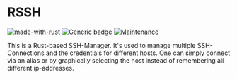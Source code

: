 # RSSH

[![made-with-rust](https://img.shields.io/badge/Made%20with-Rust-1f425f.svg)](https://www.rust-lang.org/)
[![Generic badge](https://img.shields.io/badge/Status-In_Development-orange.svg)](https://shields.io/)
[![Maintenance](https://img.shields.io/badge/Maintained%3F-yes-green.svg)](https://github.com/sta957/rssh/graphs/commit-activity)


This is a Rust-based SSH-Manager. It's used to manage multiple SSH-Connections
and the credentials for different hosts. One can simply connect via an alias or 
by graphically selecting the host instead of remembering all different 
ip-addresses.

